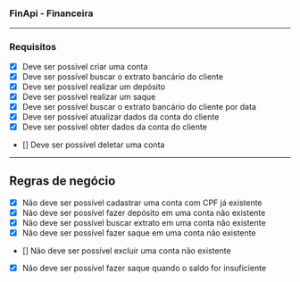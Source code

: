 ### FinApi - Financeira

---

### Requisitos

- [x] Deve ser possível criar uma conta  
- [x] Deve ser possível buscar o extrato bancário do cliente  
- [x] Deve ser possível realizar um depósito  
- [x] Deve ser possível realizar um saque  
- [x] Deve ser possível buscar o extrato bancário do cliente por data  
- [x] Deve ser possível atualizar dados da conta do cliente  
- [x] Deve ser possível obter dados da conta do cliente  
- [] Deve ser possível deletar uma conta  

---

## Regras de negócio  
- [x] Não deve ser possível cadastrar uma conta com CPF já existente  
- [x] Não deve ser possível fazer depósito em uma conta não existente  
- [x] Não deve ser possível buscar extrato em uma conta não existente  
- [x] Não deve ser possível fazer saque em uma conta não existente  
- [] Não deve ser possível excluir uma conta não existente  
- [x] Não deve ser possível fazer saque quando o saldo for insuficiente  